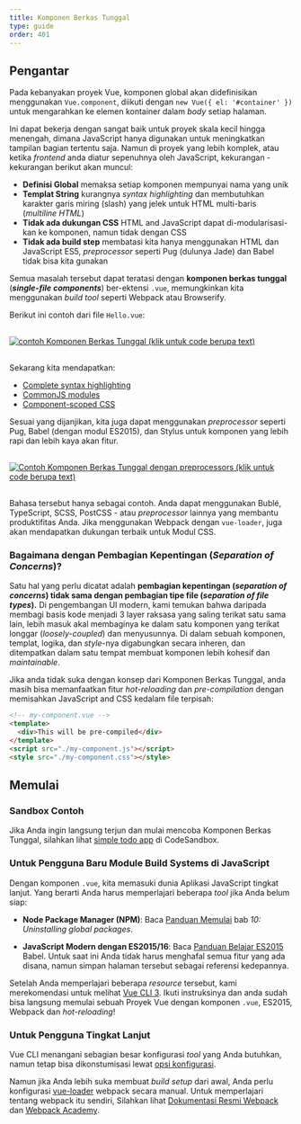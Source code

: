 ```yaml
---
title: Komponen Berkas Tunggal
type: guide
order: 401
---
```


## Pengantar

Pada kebanyakan proyek Vue, komponen global akan didefinisikan menggunakan `Vue.component`, diikuti dengan `new Vue({ el: '#container' })` untuk mengarahkan ke elemen kontainer dalam *body* setiap halaman.

Ini dapat bekerja dengan sangat baik untuk proyek skala kecil hingga menengah, dimana JavaScript hanya digunakan untuk meningkatkan tampilan bagian tertentu saja. Namun di proyek yang lebih komplek, atau ketika *frontend* anda diatur sepenuhnya oleh JavaScript, kekurangan - kekurangan berikut akan muncul:

- **Definisi Global** memaksa setiap komponen mempunyai nama yang unik
- **Templat String** kurangnya *syntax highlighting* dan membutuhkan karakter garis miring (slash) yang jelek untuk HTML multi-baris (*multiline HTML*)
- **Tidak ada dukungan CSS** HTML and JavaScript dapat di-modularisasi-kan ke komponen, namun tidak dengan CSS
- **Tidak ada build step** membatasi kita hanya menggunakan HTML dan JavaScript ES5, *preprocessor* seperti Pug (dulunya Jade) dan Babel tidak bisa kita gunakan

Semua masalah tersebut dapat teratasi dengan **komponen berkas tunggal** (***single-file components***) ber-ektensi `.vue`, memungkinkan kita menggunakan *build tool* seperti Webpack atau Browserify.

Berikut ini contoh dari file `Hello.vue`:

<a href="https://gist.github.com/chrisvfritz/e2b6a6110e0829d78fa4aedf7cf6b235" target="_blank" rel="noopener noreferrer"><img src="/images/vue-component.png" alt="contoh Komponen Berkas Tunggal (klik untuk code berupa text)" style="display: block; margin: 30px auto;"></a>

Sekarang kita mendapatkan:

- [Complete syntax highlighting](https://github.com/vuejs/awesome-vue#source-code-editing)
- [CommonJS modules](https://webpack.js.org/concepts/modules/#what-is-a-webpack-module)
- [Component-scoped CSS](https://vue-loader.vuejs.org/en/features/scoped-css.html)

Sesuai yang dijanjikan, kita juga dapat menggunakan *preprocessor* seperti Pug, Babel (dengan modul ES2015), dan Stylus untuk komponen yang lebih rapi dan lebih kaya akan fitur.

<a href="https://gist.github.com/chrisvfritz/1c9f2daea9bc078dcb47e9a82e5f7587" target="_blank" rel="noopener noreferrer"><img src="/images/vue-component-with-preprocessors.png" alt="Contoh Komponen Berkas Tunggal dengan preprocessors (klik untuk code berupa text)" style="display: block; margin: 30px auto;"></a>

Bahasa tersebut hanya sebagai contoh. Anda dapat menggunakan Bublé, TypeScript, SCSS, PostCSS - atau *preprocessor* lainnya yang membantu produktifitas Anda. Jika menggunakan Webpack dengan `vue-loader`, juga akan mendapatkan dukungan terbaik untuk Modul CSS.

### Bagaimana dengan Pembagian Kepentingan (*Separation of Concerns*)?

Satu hal yang perlu dicatat adalah **pembagian kepentingan (*separation of concerns*) tidak sama dengan pembagian tipe file (*separation of file types*).** Di pengembangan UI modern, kami temukan bahwa daripada membagi basis kode menjadi 3 layer raksasa yang saling terikat satu sama lain, lebih masuk akal membaginya ke dalam satu komponen yang terikat longgar (*loosely-coupled*) dan menyusunnya. Di dalam sebuah komponen, templat, logika, dan *style*-nya  digabungkan secara inheren, dan ditempatkan dalam satu tempat membuat komponen lebih kohesif dan *maintainable*.

Jika anda tidak suka dengan konsep dari Komponen Berkas Tunggal, anda masih bisa memanfaatkan fitur *hot-reloading* dan *pre-compilation* dengan memisahkan JavaScript and CSS kedalam file terpisah:

``` html
<!-- my-component.vue -->
<template>
  <div>This will be pre-compiled</div>
</template>
<script src="./my-component.js"></script>
<style src="./my-component.css"></style>
```

## Memulai

### Sandbox Contoh

Jika Anda ingin langsung terjun dan mulai mencoba Komponen Berkas Tunggal, silahkan lihat [simple todo app](https://codesandbox.io/s/o29j95wx9) di CodeSandbox.

### Untuk Pengguna Baru Module Build Systems di JavaScript

Dengan komponen `.vue`, kita memasuki dunia Aplikasi JavaScript tingkat lanjut. Yang berarti Anda harus memperlajari beberapa *tool* jika Anda belum siap:

- **Node Package Manager (NPM)**: Baca [Panduan Memulai](https://docs.npmjs.com/getting-started/what-is-npm) bab _10: Uninstalling global packages_.

- **JavaScript Modern dengan ES2015/16**: Baca [Panduan Belajar ES2015](https://babeljs.io/docs/learn-es2015/) Babel. Untuk saat ini Anda tidak harus menghafal semua fitur yang ada disana, namun simpan halaman tersebut sebagai referensi kedepannya.

Setelah Anda memperlajari beberapa *resource* tersebut, kami merekomendasi untuk melihat [Vue CLI 3](https://cli.vuejs.org/). Ikuti instruksinya dan anda sudah bisa langsung memulai sebuah Proyek Vue dengan komponen `.vue`, ES2015, Webpack dan *hot-reloading*!

### Untuk Pengguna Tingkat Lanjut

Vue CLI menangani sebagian besar konfigurasi *tool* yang Anda butuhkan, namun tetap bisa dikonstumisasi lewat [opsi konfigurasi](https://cli.vuejs.org/config/).

Namun jika Anda lebih suka membuat *build setup* dari awal, Anda perlu konfigurasi [vue-loader](https://vue-loader.vuejs.org) webpack secara manual. Untuk memperlajari tentang webpack itu sendiri, Silahkan lihat [Dokumentasi Resmi Webpack](https://webpack.js.org/configuration/) dan [Webpack Academy](https://webpack.academy/p/the-core-concepts).
